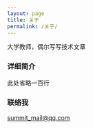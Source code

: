 ```yaml
---
layout: page
title: 关于
permalink: /关于/
---
```


大学教师，偶尔写写技术文章

### 详细简介

此处省略一百行

### 联络我

[summit_mail@qq.com](mailto:summit_mail@qq.com)
